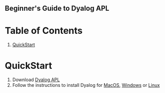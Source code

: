 ## Beginner's Guide to Dyalog APL

# Table of Contents
1. [QuickStart](#quickstart)

# QuickStart
1. Download [Dyalog APL](downloads)
2. Follow the instructions to install Dyalog for [MacOS](MacOS/INSTALL.md), [Windows](Windows/INSTALL.md) or [Linux](Linux/INSTALL.md)
